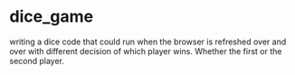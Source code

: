 # dice_game
writing a dice code that could run when the browser is refreshed over and over with different decision of which player wins. Whether the first or the second player.
